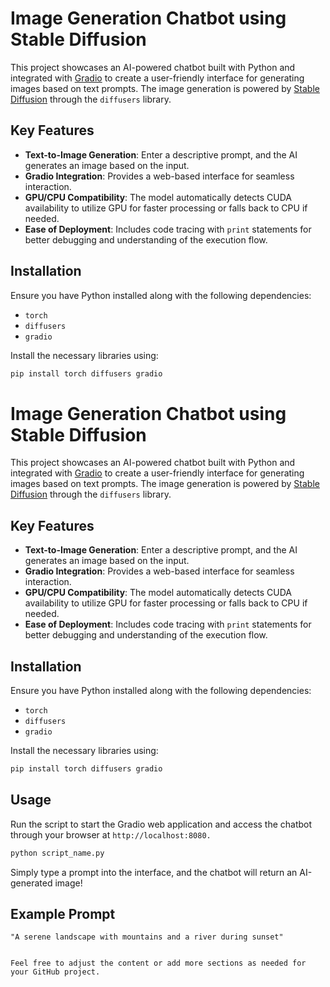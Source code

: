 # Image Generation Chatbot using Stable Diffusion

This project showcases an AI-powered chatbot built with Python and integrated with [Gradio](https://gradio.app/) to create a user-friendly interface for generating images based on text prompts. The image generation is powered by [Stable Diffusion](https://github.com/CompVis/stable-diffusion) through the `diffusers` library.

## Key Features
- **Text-to-Image Generation**: Enter a descriptive prompt, and the AI generates an image based on the input.
- **Gradio Integration**: Provides a web-based interface for seamless interaction.
- **GPU/CPU Compatibility**: The model automatically detects CUDA availability to utilize GPU for faster processing or falls back to CPU if needed.
- **Ease of Deployment**: Includes code tracing with `print` statements for better debugging and understanding of the execution flow.

## Installation
Ensure you have Python installed along with the following dependencies:
- `torch`
- `diffusers`
- `gradio`

Install the necessary libraries using:
```bash
pip install torch diffusers gradio
```
# Image Generation Chatbot using Stable Diffusion

This project showcases an AI-powered chatbot built with Python and integrated with [Gradio](https://gradio.app/) to create a user-friendly interface for generating images based on text prompts. The image generation is powered by [Stable Diffusion](https://github.com/CompVis/stable-diffusion) through the `diffusers` library.

## Key Features
- **Text-to-Image Generation**: Enter a descriptive prompt, and the AI generates an image based on the input.
- **Gradio Integration**: Provides a web-based interface for seamless interaction.
- **GPU/CPU Compatibility**: The model automatically detects CUDA availability to utilize GPU for faster processing or falls back to CPU if needed.
- **Ease of Deployment**: Includes code tracing with `print` statements for better debugging and understanding of the execution flow.

## Installation
Ensure you have Python installed along with the following dependencies:
- `torch`
- `diffusers`
- `gradio`

Install the necessary libraries using:
```bash
pip install torch diffusers gradio
```
## Usage
Run the script to start the Gradio web application and access the chatbot through your browser at `http://localhost:8080.`
```bash
python script_name.py

```
Simply type a prompt into the interface, and the chatbot will return an AI-generated image!


## Example Prompt
```
"A serene landscape with mountains and a river during sunset"

```

```

Feel free to adjust the content or add more sections as needed for your GitHub project.
```
































